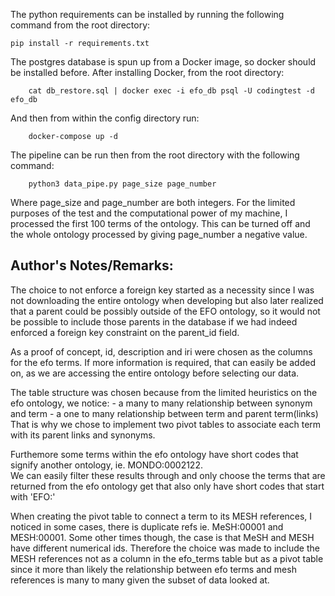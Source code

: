 The python requirements can be installed by running the following command from the root directory:

```
pip install -r requirements.txt
```


The postgres database is spun up from a Docker image, so docker should be installed before.
After installing Docker, from the root directory:

```
    cat db_restore.sql | docker exec -i efo_db psql -U codingtest -d efo_db
```


And then from within the config directory run:

```
    docker-compose up -d
```

The pipeline can be run then from the root directory with the following command:

```
    python3 data_pipe.py page_size page_number
```
Where page_size and page_number are both integers.
For the limited purposes of the test and the computational power of my machine,
I processed the first 100 terms of the ontology. This can be turned off and the whole ontology processed
by giving page_number a negative value.

## Author's Notes/Remarks:
The choice to not enforce a foreign key started as a necessity since I was not downloading the entire ontology when developing
but also later realized that a parent could be possibly outside of the EFO ontology, so it would not be possible to include those
parents in the database if we had indeed enforced a foreign key constraint on the parent_id field.

As a proof of concept, id, description and iri were chosen as the columns for the efo terms. If more information
is required, that can easily be added on, as we are accessing the entire ontology before selecting our data.

The table structure was chosen because from the limited heuristics on the efo ontology, we notice:
    - a many to many relationship between synonym and term
    - a one to many relationship between term and parent term(links)
That is why we chose to implement two pivot tables to associate each term
with its parent links and synonyms.

Furthemore some terms within the efo ontology have short codes that signify another ontology,
ie. MONDO:0002122.  
We can easily filter these results through and only choose the terms
that are returned from the efo ontology get that also only have short codes that start with 'EFO:'


When creating the pivot table to connect a term to its MESH references, I noticed in some cases, there is duplicate refs
ie. MeSH:00001 and MESH:00001. Some other times though, the case is that MeSH and MESH have different numerical ids.
Therefore the choice was made to include the MESH references not as a column in the efo_terms table but as a pivot table
since it more than likely the relationship between efo terms and mesh references is many to many given the subset of data looked at.
